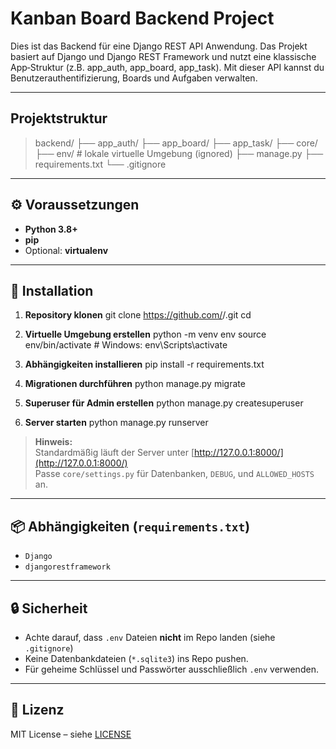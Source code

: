 # Kanban Board Backend Project

Dies ist das Backend für eine Django REST API Anwendung.
Das Projekt basiert auf Django und Django REST Framework und nutzt eine klassische App‑Struktur (z.B. app_auth, app_board, app_task).
Mit dieser API kannst du Benutzerauthentifizierung, Boards und Aufgaben verwalten.

---

## Projektstruktur

> backend/
> ├── app_auth/
> ├── app_board/
> ├── app_task/
> ├── core/
> ├── env/                  # lokale virtuelle Umgebung (ignored)
> ├── manage.py
> ├── requirements.txt
> └── .gitignore

---

## ⚙️ Voraussetzungen

- **Python 3.8+**
- **pip**
- Optional: **virtualenv**

---

## 🚀 Installation

1. **Repository klonen**
git clone https://github.com/<dein-benutzername>/<repo-name>.git
cd <repo-name>


2. **Virtuelle Umgebung erstellen**
python -m venv env
source env/bin/activate # Windows: env\Scripts\activate

3. **Abhängigkeiten installieren**
pip install -r requirements.txt

4. **Migrationen durchführen**
python manage.py migrate

5. **Superuser für Admin erstellen**
python manage.py createsuperuser

6. **Server starten**
python manage.py runserver


> **Hinweis:**  
> Standardmäßig läuft der Server unter [http://127.0.0.1:8000/](http://127.0.0.1:8000/)  
> Passe `core/settings.py` für Datenbanken, `DEBUG`, und `ALLOWED_HOSTS` an.

---

## 📦 Abhängigkeiten (`requirements.txt`)

- `Django`
- `djangorestframework`

---

## 🔒 Sicherheit

- Achte darauf, dass `.env` Dateien **nicht** im Repo landen (siehe `.gitignore`)
- Keine Datenbankdateien (`*.sqlite3`) ins Repo pushen.
- Für geheime Schlüssel und Passwörter ausschließlich `.env` verwenden.

---

## 📝 Lizenz

MIT License – siehe [LICENSE](LICENSE)
